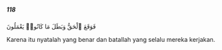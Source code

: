 ##### 118

<span class="ayah">فَوَقَعَ ٱلْحَقُّ وَبَطَلَ مَا كَانُوا۟ يَعْمَلُونَ</span>

<span class="ayah_translation">Karena itu nyatalah yang benar dan batallah yang selalu mereka kerjakan.</span>
